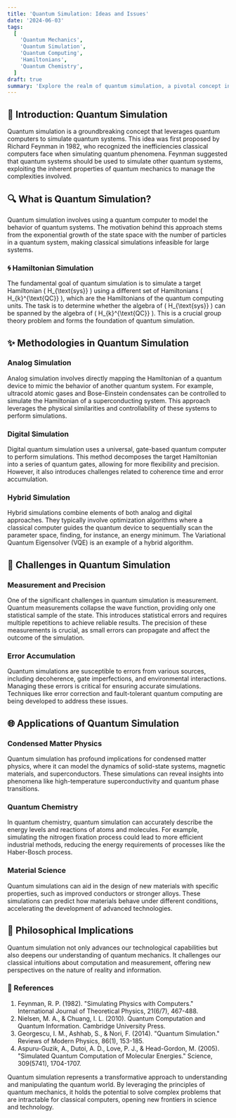 ```yaml
---
title: 'Quantum Simulation: Ideas and Issues'
date: '2024-06-03'
tags:
  [
    'Quantum Mechanics',
    'Quantum Simulation',
    'Quantum Computing',
    'Hamiltonians',
    'Quantum Chemistry',
  ]
draft: true
summary: 'Explore the realm of quantum simulation, a pivotal concept in quantum mechanics. Learn about the challenges, methodologies, and the profound implications of simulating quantum systems with quantum computers.'
---
```


## 🌌 Introduction: Quantum Simulation

Quantum simulation is a groundbreaking concept that leverages quantum computers to simulate quantum systems. This idea was first proposed by Richard Feynman in 1982, who recognized the inefficiencies classical computers face when simulating quantum phenomena. Feynman suggested that quantum systems should be used to simulate other quantum systems, exploiting the inherent properties of quantum mechanics to manage the complexities involved.

## 🔍 What is Quantum Simulation?

Quantum simulation involves using a quantum computer to model the behavior of quantum systems. The motivation behind this approach stems from the exponential growth of the state space with the number of particles in a quantum system, making classical simulations infeasible for large systems.

### 🌀 Hamiltonian Simulation

The fundamental goal of quantum simulation is to simulate a target Hamiltonian \( H_{\text{sys}} \) using a different set of Hamiltonians \( H_{k}^{\text{QC}} \), which are the Hamiltonians of the quantum computing units. The task is to determine whether the algebra of \( H_{\text{sys}} \) can be spanned by the algebra of \( H_{k}^{\text{QC}} \). This is a crucial group theory problem and forms the foundation of quantum simulation.

## ✨ Methodologies in Quantum Simulation

### Analog Simulation

Analog simulation involves directly mapping the Hamiltonian of a quantum device to mimic the behavior of another quantum system. For example, ultracold atomic gases and Bose-Einstein condensates can be controlled to simulate the Hamiltonian of a superconducting system. This approach leverages the physical similarities and controllability of these systems to perform simulations.

### Digital Simulation

Digital quantum simulation uses a universal, gate-based quantum computer to perform simulations. This method decomposes the target Hamiltonian into a series of quantum gates, allowing for more flexibility and precision. However, it also introduces challenges related to coherence time and error accumulation.

### Hybrid Simulation

Hybrid simulations combine elements of both analog and digital approaches. They typically involve optimization algorithms where a classical computer guides the quantum device to sequentially scan the parameter space, finding, for instance, an energy minimum. The Variational Quantum Eigensolver (VQE) is an example of a hybrid algorithm.

## 🔬 Challenges in Quantum Simulation

### Measurement and Precision

One of the significant challenges in quantum simulation is measurement. Quantum measurements collapse the wave function, providing only one statistical sample of the state. This introduces statistical errors and requires multiple repetitions to achieve reliable results. The precision of these measurements is crucial, as small errors can propagate and affect the outcome of the simulation.

### Error Accumulation

Quantum simulations are susceptible to errors from various sources, including decoherence, gate imperfections, and environmental interactions. Managing these errors is critical for ensuring accurate simulations. Techniques like error correction and fault-tolerant quantum computing are being developed to address these issues.

## 🌐 Applications of Quantum Simulation

### Condensed Matter Physics

Quantum simulation has profound implications for condensed matter physics, where it can model the dynamics of solid-state systems, magnetic materials, and superconductors. These simulations can reveal insights into phenomena like high-temperature superconductivity and quantum phase transitions.

### Quantum Chemistry

In quantum chemistry, quantum simulation can accurately describe the energy levels and reactions of atoms and molecules. For example, simulating the nitrogen fixation process could lead to more efficient industrial methods, reducing the energy requirements of processes like the Haber-Bosch process.

### Material Science

Quantum simulations can aid in the design of new materials with specific properties, such as improved conductors or stronger alloys. These simulations can predict how materials behave under different conditions, accelerating the development of advanced technologies.

## 🧠 Philosophical Implications

Quantum simulation not only advances our technological capabilities but also deepens our understanding of quantum mechanics. It challenges our classical intuitions about computation and measurement, offering new perspectives on the nature of reality and information.

### 📜 References

1. Feynman, R. P. (1982). "Simulating Physics with Computers." International Journal of Theoretical Physics, 21(6/7), 467-488.
2. Nielsen, M. A., & Chuang, I. L. (2010). Quantum Computation and Quantum Information. Cambridge University Press.
3. Georgescu, I. M., Ashhab, S., & Nori, F. (2014). "Quantum Simulation." Reviews of Modern Physics, 86(1), 153-185.
4. Aspuru-Guzik, A., Dutoi, A. D., Love, P. J., & Head-Gordon, M. (2005). "Simulated Quantum Computation of Molecular Energies." Science, 309(5741), 1704-1707.

Quantum simulation represents a transformative approach to understanding and manipulating the quantum world. By leveraging the principles of quantum mechanics, it holds the potential to solve complex problems that are intractable for classical computers, opening new frontiers in science and technology.